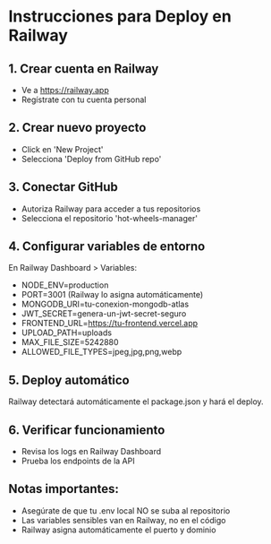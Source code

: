 # Instrucciones para Deploy en Railway

## 1. Crear cuenta en Railway
- Ve a https://railway.app
- Regístrate con tu cuenta personal

## 2. Crear nuevo proyecto
- Click en 'New Project'
- Selecciona 'Deploy from GitHub repo'

## 3. Conectar GitHub
- Autoriza Railway para acceder a tus repositorios
- Selecciona el repositorio 'hot-wheels-manager'

## 4. Configurar variables de entorno
En Railway Dashboard > Variables:
- NODE_ENV=production
- PORT=3001 (Railway lo asigna automáticamente)
- MONGODB_URI=tu-conexion-mongodb-atlas
- JWT_SECRET=genera-un-jwt-secret-seguro
- FRONTEND_URL=https://tu-frontend.vercel.app
- UPLOAD_PATH=uploads
- MAX_FILE_SIZE=5242880
- ALLOWED_FILE_TYPES=jpeg,jpg,png,webp

## 5. Deploy automático
Railway detectará automáticamente el package.json y hará el deploy.

## 6. Verificar funcionamiento
- Revisa los logs en Railway Dashboard
- Prueba los endpoints de la API

## Notas importantes:
- Asegúrate de que tu .env local NO se suba al repositorio
- Las variables sensibles van en Railway, no en el código
- Railway asigna automáticamente el puerto y dominio
